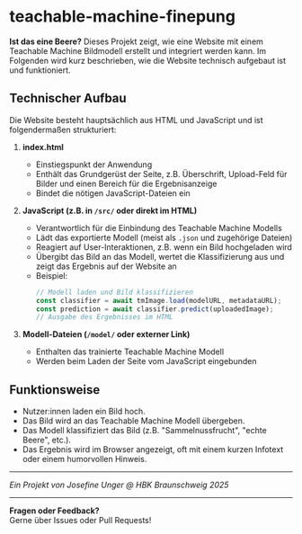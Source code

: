 # teachable-machine-finepung

__Ist das eine Beere?__
Dieses Projekt zeigt, wie eine Website mit einem Teachable Machine Bildmodell erstellt und integriert werden kann. Im Folgenden wird kurz beschrieben, wie die Website technisch aufgebaut ist und funktioniert.

## Technischer Aufbau

Die Website besteht hauptsächlich aus HTML und JavaScript und ist folgendermaßen strukturiert:

1. **index.html**  
   - Einstiegspunkt der Anwendung  
   - Enthält das Grundgerüst der Seite, z.B. Überschrift, Upload-Feld für Bilder und einen Bereich für die Ergebnisanzeige  
   - Bindet die nötigen JavaScript-Dateien ein

2. **JavaScript (z.B. in `/src/` oder direkt im HTML)**  
   - Verantwortlich für die Einbindung des Teachable Machine Modells  
   - Lädt das exportierte Modell (meist als `.json` und zugehörige Dateien)  
   - Reagiert auf User-Interaktionen, z.B. wenn ein Bild hochgeladen wird  
   - Übergibt das Bild an das Modell, wertet die Klassifizierung aus und zeigt das Ergebnis auf der Website an  
   - Beispiel:  
     ```js
     // Modell laden und Bild klassifizieren
     const classifier = await tmImage.load(modelURL, metadataURL);
     const prediction = await classifier.predict(uploadedImage);
     // Ausgabe des Ergebnisses im HTML
     ```

3. **Modell-Dateien (`/model/` oder externer Link)**  
   - Enthalten das trainierte Teachable Machine Modell  
   - Werden beim Laden der Seite vom JavaScript eingebunden

## Funktionsweise

- Nutzer:innen laden ein Bild hoch.
- Das Bild wird an das Teachable Machine Modell übergeben.
- Das Modell klassifiziert das Bild (z.B. "Sammelnussfrucht", "echte Beere", etc.).
- Das Ergebnis wird im Browser angezeigt, oft mit einem kurzen Infotext oder einem humorvollen Hinweis.

---

_Ein Projekt von Josefine Unger @ HBK Braunschweig 2025_


---

**Fragen oder Feedback?**  
Gerne über Issues oder Pull Requests!
